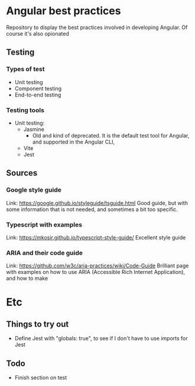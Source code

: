 # Angular best practices
Repository to display the best practices involved in developing Angular. Of course it's also opionated

## Testing

### Types of test
- Unit testing
- Component testing
- End-to-end testing

### Testing tools
- Unit testing:
  - Jasmine
    - Old and kind of deprecated. It is the default test tool for Angular, and supported in the Angular CLI, 
  - Vite
  - Jest

## Sources
### Google style guide
Link: https://google.github.io/styleguide/tsguide.html
Good guide, but with some information that is not needed, and sometimes a bit too specific. 

### Typescript with examples
Link: https://mkosir.github.io/typescript-style-guide/
Excellent style guide

### ARIA and their code guide
Link: https://github.com/w3c/aria-practices/wiki/Code-Guide
Brilliant page with examples on how to use ARIA (Accessible Rich Internet Application), and how to make 

# Etc
## Things to try out
- Define Jest with "globals: true", to see if I don't have to use imports for Jest
## Todo
- Finish section on test
